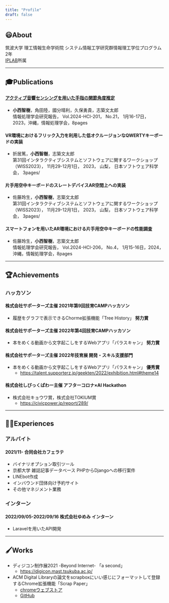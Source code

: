 ```yaml
---
title: "Profile"
draft: false
---
```

## 😃About
筑波大学 理工情報生命学術院 システム情報工学研究群情報理工学位プログラム2年  
[IPLAB](https://www.iplab.cs.tsukuba.ac.jp/)所属  

---

## 🎓Publications

#### [アクティブ音響センシングを用いた手指の関節角度推定](http://id.nii.ac.jp/1001/00223223/)  
* __小西智樹__，角田陸，國分晴利，久保勇貴，志築文太郎  
  情報処理学会研究報告， Vol.2024-HCI-201， No.21， 1月16-17日， 2023，沖縄，情報処理学会，8pages 

#### VR環境におけるフリック入力を利用した低オクルージョンなQWERTYキーボードの実装  
  * 折居篤，__小西智樹__，志築文太郎  
  第31回インタラクティブシステムとソフトウェアに関するワークショップ（WISS2023）， 11月29-12月1日， 2023， 山梨， 日本ソフトウェア科学会， 3pages/
#### 片手用空中キーボードのスレートデバイスAR空間上への実装  
  * 佐藤玲生，__小西智樹__，志築文太郎  
  第31回インタラクティブシステムとソフトウェアに関するワークショップ（WISS2023）， 11月29-12月1日， 2023， 山梨， 日本ソフトウェア科学会， 3pages/
#### スマートフォンを用いたAR環境における片手用空中キーボードの性能調査
  * 佐藤玲生，__小西智樹__，志築文太郎  
  情報処理学会研究報告， Vol.2024-HCI-206， No.4， 1月15-16日，2024，沖縄，情報処理学会，8pages
---

## 🏆Achievements
### ハッカソン
#### 株式会社サポーターズ主催 2021年第9回技育CAMPハッカソン 
* 履歴をグラフで表示できるChorme拡張機能「Tree History」 **努力賞**
#### 株式会社サポーターズ主催 2022年第4回技育CAMPハッカソン 
  * 本をめくる動画から文字起こしをするWebアプリ「パラスキャン」 **努力賞**
#### 株式会社サポーターズ主催 2022年技育展 開発・スキル支援部門 
  * 本をめくる動画から文字起こしをするWebアプリ「パラスキャン」 **優秀賞**  
    * https://talent.supporterz.jp/geekten/2022/exhibition.html#theme14
  
#### 株式会社しびっくぱわー主催 アフターコロナ×AI Hackathon
  * 株式会社キョウワ賞，株式会社TOKIUM賞
    * https://civicpower.jp/report/289/
---

## 👨‍💻Experiences
### アルバイト
#### 2021/11- 合同会社カフェラテ
* バイナリオプション取引ツール
* 京都大学 雑誌記事データベース PHPからDjangoへの移行案件
* LINEbot作成
* インバウンド団体向け予約サイト
* その他マネジメント業務
### インターン
#### 2022/09/05-2022/09/16 株式会社ゆめみ インターン
* Laravelを用いたAPI開発

---

## 🖌️Works
* ディジコン制作展2021 -Beyond Internet- 「a second」  
  * https://digicon.mast.tsukuba.ac.jp/
* ACM Digital Libraryの論文をscrapboxにいい感じにフォーマットして登録するChrome拡張機能「Scrap Paper」  
  * [chromeウェブストア](https://chrome.google.com/webstore/detail/scrap-paper/cgkgikddogobbaakbmbjphgipgfbkbdo)
  * [GitHub](https://github.com/tomoki52/scrap-paper-chrome-extention)
<!--
## 🖥Skills
* アジャイル開発
* Django
* github
* Processing

## 🎵Hobby
* ベース、ギター、ピアノ
* DTM 
-->
